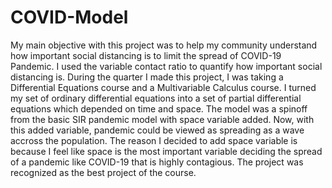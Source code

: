 # COVID-Model

My main objective with this project was to help my community understand how important social distancing is to limit the spread of COVID-19 Pandemic. I used the variable contact ratio to quantify how important social distancing is. During the quarter I made this project, I was taking a Differential Equations course and a Multivariable Calculus course. I turned my set of ordinary differential equations into a set of partial differential equations which depended on time and space. The model was a spinoff from the basic SIR pandemic model with space variable added. Now, with this added variable, pandemic could be viewed as spreading as a wave accross the population. The reason I decided to add space variable is because I feel like space is the most important variable deciding the spread of a pandemic like COVID-19 that is highly contagious. The project was recognized as the best project of the course.
